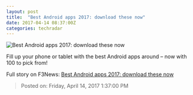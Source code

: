 ```yaml
---
layout: post
title:  "Best Android apps 2017: download these now"
date: 2017-04-14 08:37:00Z
categories: techradar
---
```


![Best Android apps 2017: download these now](http://cdn.mos.cms.futurecdn.net/521573394d628f7fc0bcf42f8baeed13-1200-80.jpg)

Fill up your phone or tablet with the best Android apps around – now with 100 to pick from!


Full story on F3News: [Best Android apps 2017: download these now](http://www.f3nws.com/n/quxJfF)

> Posted on: Friday, April 14, 2017 1:37:00 PM
